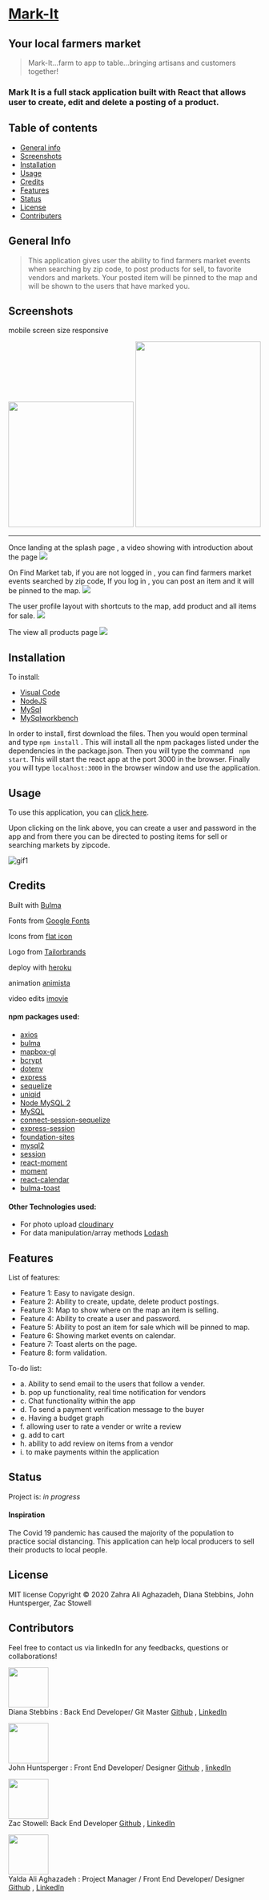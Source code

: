 # [Mark-It](https://awesome-mark-it.herokuapp.com/)

## Your local farmers market
>Mark-It...farm to app to table...bringing artisans and customers together!

###  Mark It is a full stack application built with React that allows user to create, edit and delete a posting of a product.

## Table of contents
* [General info](#general-info) 
* [Screenshots](#screenshots) 
* [Installation](#installation) 
* [Usage](#usage)
* [Credits](#credits)
* [Features](#features) 
* [Status](#status) 
* [License](#license) 
* [Contributers](#contributers)


## General Info

> This application gives user the ability to find farmers market events when searching by zip code, to post products for sell, to favorite vendors and markets. Your posted item will be pinned to the map and will be shown to the users that have marked you.


## Screenshots

mobile screen size responsive

<img src="./assets/images/screenshot7.png" width="250px"> <img src="./assets/images/screenshot8.png" width="250px" height="370px"> 

<hr>
Once landing at the splash page , a video showing with introduction about the page
<img src="./assets/images/screenshot6.png">

On Find Market tab, if you are not logged in , you can find farmers market events searched by zip code, If you log in , you can post an item and it will be pinned to the map.
<img src="./assets/images/screenshot9.png">

The user profile layout with shortcuts to the map, add product and all items for sale.
<img src="./assets/images/screenshot5.png">

The view all products page
<img src="./assets/images/screenshot10.png">






## Installation
To install:
* [Visual Code](https://code.visualstudio.com/docs/setup/setup-overview)
* [NodeJS](https://nodejs.org/en/download/)
* [MySql](https://dev.mysql.com/downloads/installer/)
* [MySqlworkbench](https://dev.mysql.com/downloads/workbench/)



In order to install, first download the files. Then you would open terminal and type ```npm install``` . This will install all the npm packages listed under the dependencies in the package.json. Then you will type the command ``` npm start```. This will start the react app at the port 3000 in the browser. Finally you will type ```localhost:3000``` in the browser window and use the application. 


## Usage 

To use this application, you can [click here](https://awesome-mark-it.herokuapp.com/).

Upon clicking on the link above, you can create a user and password in the app and from there you can be directed to posting items for sell or searching markets by zipcode.

![gif1](./app/public/assets/images/gif1.gif)




## Credits

Built with [Bulma](https://bulma.io/)

Fonts from [Google Fonts](https://developers.google.com/fonts)

Icons from [flat icon](https://www.flaticon.com/)

Logo from [Tailorbrands](https://www.tailorbrands.com/)

deploy with [heroku](https://dashboard.heroku.com/)

animation [animista](https://animista.net/)

video edits [imovie](https://www.apple.com/imovie/)

#### npm packages used:

 * [axios](https://www.npmjs.com/package/axios)
 * [bulma](https://www.npmjs.com/package/bulma)
 * [mapbox-gl](https://www.npmjs.com/package/mapbox-gl)
 * [bcrypt](https://www.npmjs.com/package/bcrypt)
 * [dotenv](https://www.npmjs.com/package/dotenv)
 * [express](https://www.npmjs.com/package/express)
 * [sequelize](https://www.npmjs.com/package/sequelize)
 * [uniqid](https://www.npmjs.com/package/uniqid)
 * [Node MySQL 2](https://www.npmjs.com/package/mysql2)
 * [MySQL](https://www.npmjs.com/package/mysql)
 * [connect-session-sequelize](https://www.npmjs.com/package/connect-session-sequelize)
 * [express-session](https://www.npmjs.com/package/express-session)
 * [foundation-sites](https://www.npmjs.com/package/foundation-sites)
 * [mysql2](https://www.npmjs.com/package/mysql2)
 * [session](https://www.npmjs.com/package/node-session)
 * [react-moment](https://www.npmjs.com/package/react-moment)
 * [moment](https://www.npmjs.com/package/moment)
 * [react-calendar](https://www.npmjs.com/package/react-calendar)
 * [bulma-toast](https://www.npmjs.com/package/bulma-toast)

#### Other Technologies used:
* For photo upload [cloudinary](https://cloudinary.com/)
* For data manipulation/array methods [Lodash](https://lodash.com/)


## Features
List of features:
* Feature 1: Easy to navigate design.
* Feature 2: Ability to create, update, delete product postings.
* Feature 3: Map to show where on the map an item is selling.
* Feature 4: Ability to create a user and password.
* Feature 5: Ability to post an item for sale which will be pinned to map.
* Feature 6: Showing market events on calendar.
* Feature 7: Toast alerts on the page.
* Feature 8: form validation.



To-do list:
* a. Ability to send email to the users that follow a vender.
* b. pop up functionality, real time notification for vendors
* c. Chat functionality within the app
* d. To send a payment verification message to the buyer
* e. Having a budget graph
* f. allowing user to rate a vender or write a review
* g. add to cart
* h. ability to add review on items from a vendor
* i. to make payments within the application




## Status
Project is:  _in progress_

#### Inspiration
The  Covid 19 pandemic has caused the majority of the population to practice social distancing. This application can help local producers to sell their products to local people.


## License

MIT license 
Copyright © 2020 Zahra Ali Aghazadeh, Diana Stebbins, John Huntsperger, Zac Stowell



## Contributors

Feel free to contact us via linkedIn for any feedbacks, questions or collaborations! 




<img src="./assets/images/Diana2.png" width="80px"> <br>
Diana Stebbins : Back End Developer/ Git Master
[Github](https://github.com/dianastebbins) ,
[LinkedIn](https://www.linkedin.com/in/diana-stebbins-b618b034/)


<img src="./assets/images/John1.png" width="80px"><br>
John Huntsperger : Front End Developer/ Designer
[Github](https://github.com/Huelsdonk) ,
[linkedIn](https://www.linkedin.com/in/john-huntsperger-4854b01a1/)



<img src="./assets/images/zac.png" width="80px"> <br>
Zac Stowell: Back End Developer
[Github](https://github.com/the-medium-place) ,
[LinkedIn](https://www.linkedin.com/in/zachary-stowell)


<img src="./assets/images/Yalda1.png" width="80px"> <br>
Yalda Ali Aghazadeh : Project Manager / Front End Developer/ Designer
[Github](https://github.com/zahraaliaghazadeh) ,
[LinkedIn](www.linkedin.com/in/yalda-aghazade)


























